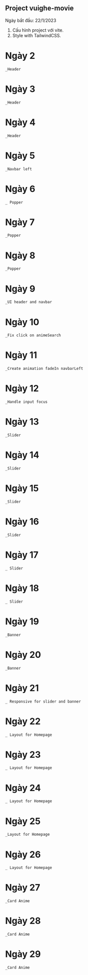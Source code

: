 ## Project vuighe-movie

Ngày bắt đầu: 22/1/2023

1. Cấu hình project với vite.
2. Style with TailwindCSS.

# Ngày 2

    _Header

# Ngày 3

    _Header

# Ngày 4

    _Header

# Ngày 5

    _Navbar left

# Ngày 6

    _ Popper

# Ngày 7

    _Popper

# Ngày 8

    _Popper

# Ngày 9

    _UI header and navbar

# Ngày 10

    _Fix click on animeSearch

# Ngày 11

    _Create animation fadeIn navbarLeft

# Ngày 12

    _Handle input focus

# Ngày 13

    _Slider

# Ngày 14

    _Slider

# Ngày 15

    _Slider

# Ngày 16

    _Slider

# Ngày 17

    _ Slider

# Ngày 18

    _ Slider

# Ngày 19

    _Banner

# Ngày 20

    _Banner

# Ngày 21

    _ Responsive for slider and banner

# Ngày 22

    _ Layout for Homepage

# Ngày 23

    _ Layout for Homepage

# Ngày 24

    _ Layout for Homepage

# Ngày 25

    _Layout for Homepage

# Ngày 26

    _ Layout for Homepage

# Ngày 27

    _Card Anime

# Ngày 28

    _Card Anime

# Ngày 29

    _Card Anime
